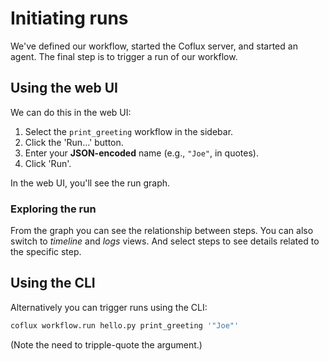 # Initiating runs

We've defined our workflow, started the Coflux server, and started an agent. The final step is to trigger a run of our workflow.

## Using the web UI

We can do this in the web UI:

1. Select the `print_greeting` workflow in the sidebar.
2. Click the 'Run...' button.
3. Enter your **JSON-encoded** name (e.g., `"Joe"`, in quotes).
4. Click 'Run'.

In the web UI, you'll see the run graph.

### Exploring the run

From the graph you can see the relationship between steps. You can also switch to _timeline_ and _logs_ views. And select steps to see details related to the specific step.


## Using the CLI

Alternatively you can trigger runs using the CLI:

```bash
coflux workflow.run hello.py print_greeting '"Joe"'
```

(Note the need to tripple-quote the argument.)

